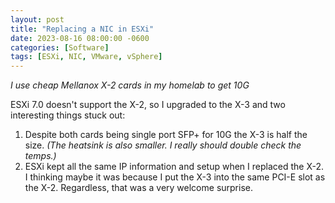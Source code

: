 ```yaml
---
layout: post
title: "Replacing a NIC in ESXi"
date: 2023-08-16 08:00:00 -0600
categories: [Software]
tags: [ESXi, NIC, VMware, vSphere]
---
```


*I use cheap Mellanox X-2 cards in my homelab to get 10G*

ESXi 7.0 doesn't support the X-2, so I upgraded to the X-3 and two interesting things stuck out:

1. Despite both cards being single port SFP+ for 10G the X-3 is half the size. *(The heatsink is also smaller. I really should double check the temps.)*
1. ESXi kept all the same IP information and setup when I replaced the X-2. I thinking maybe it was because I put the X-3 into the same PCI-E slot as the X-2. Regardless, that was a very welcome surprise.
